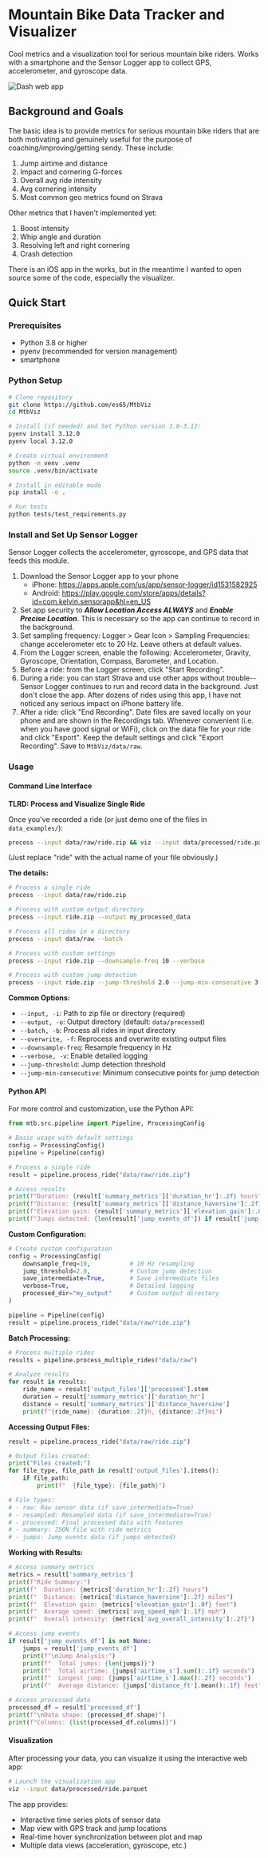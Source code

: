 # Mountain Bike Data Tracker and Visualizer

Cool metrics and a visualization tool for serious mountain bike riders. Works with a smartphone and the Sensor Logger app to collect GPS, accelerometer, and gyroscope data.

![Dash web app](docs/assets/app_viz.png)

## Background and Goals

The basic idea is to provide metrics for serious mountain bike riders that are both motivating and genuinely useful for the purpose of coaching/improving/getting sendy. These include:

1. Jump airtime and distance
1. Impact and cornering G-forces
1. Overall avg ride intensity
1. Avg cornering intensity
1. Most common geo metrics found on Strava

Other metrics that I haven't implemented yet:
1. Boost intensity
1. Whip angle and duration
1. Resolving left and right cornering
1. Crash detection

There is an iOS app in the works, but in the meantime I wanted to open source some of the code, especially the visualizer.

## Quick Start

### Prerequisites
- Python 3.8 or higher
- pyenv (recommended for version management)
- smartphone

### Python Setup

```bash
# Clone repository
git clone https://github.com/es65/MtbViz
cd MtbViz

# Install (if needed) and Set Python version 3.8-3.12:
pyenv install 3.12.0
pyenv local 3.12.0

# Create virtual environment
python -m venv .venv
source .venv/bin/activate

# Install in editable mode
pip install -e .

# Run tests
python tests/test_requirements.py
```

### Install and Set Up Sensor Logger

Sensor Logger collects the accelerometer, gyroscope, and GPS data that feeds this module.

1. Download the Sensor Logger app to your phone
   - iPhone: https://apps.apple.com/us/app/sensor-logger/id1531582925
   - Android: https://play.google.com/store/apps/details?id=com.kelvin.sensorapp&hl=en_US
2. Set app security to **_Allow Location Access ALWAYS_** and **_Enable Precise Location_**. This is necessary so the app can continue to record in the background.
3. Set sampling frequency: Logger > Gear Icon > Sampling Frequencies: change accelerometer etc to 20 Hz. Leave others at default values.
4. From the Logger screen, enable the following: Accelerometer, Gravity, Gyroscope, Orientation, Compass, Barometer, and Location.
5. Before a ride: from the Logger screen, click "Start Recording".
6. During a ride: you can start Strava and use other apps without trouble--Sensor Logger continues to run and record data in the background. Just don't close the app. After dozens of rides using this app, I have not noticed any serious impact on iPhone battery life.
7. After a ride: click "End Recording". Date files are saved locally on your phone and are shown in the Recordings tab. Whenever convenient (i.e. when you have good signal or WiFi), click on the data file for your ride and click "Export". Keep the default settings and click "Export Recording". Save to `MtbViz/data/raw`.

### Usage

#### Command Line Interface

**TLRD: Process and Visualize Single Ride**

Once you've recorded a ride (or just demo one of the files in `data_examples/`):

```bash
process --input data/raw/ride.zip && viz --input data/processed/ride.parquet
```
(Just replace "ride" with the actual name of your file obviously.)

**The details:**

```bash
# Process a single ride
process --input data/raw/ride.zip

# Process with custom output directory
process --input ride.zip --output my_processed_data

# Process all rides in a directory
process --input data/raw --batch

# Process with custom settings
process --input ride.zip --downsample-freq 10 --verbose

# Process with custom jump detection
process --input ride.zip --jump-threshold 2.0 --jump-min-consecutive 3
```

**Common Options:**
- `--input, -i`: Path to zip file or directory (required)
- `--output, -o`: Output directory (default: `data/processed`)
- `--batch, -b`: Process all rides in input directory
- `--overwrite, -f`: Reprocess and overwrite existing output files
- `--downsample-freq`: Resample frequency in Hz
- `--verbose, -v`: Enable detailed logging
- `--jump-threshold`: Jump detection threshold
- `--jump-min-consecutive`: Minimum consecutive points for jump detection

#### Python API

For more control and customization, use the Python API:

```python
from mtb.src.pipeline import Pipeline, ProcessingConfig

# Basic usage with default settings
config = ProcessingConfig()
pipeline = Pipeline(config)

# Process a single ride
result = pipeline.process_ride("data/raw/ride.zip")

# Access results
print(f"Duration: {result['summary_metrics']['duration_hr']:.2f} hours")
print(f"Distance: {result['summary_metrics']['distance_haversine']:.2f} miles")
print(f"Elevation gain: {result['summary_metrics']['elevation_gain']:.0f} feet")
print(f"Jumps detected: {len(result['jump_events_df']) if result['jump_events_df'] is not None else 0}")
```

**Custom Configuration:**

```python
# Create custom configuration
config = ProcessingConfig(
    downsample_freq=10,           # 10 Hz resampling
    jump_threshold=2.0,           # Custom jump detection
    save_intermediate=True,       # Save intermediate files
    verbose=True,                 # Detailed logging
    processed_dir="my_output"     # Custom output directory
)

pipeline = Pipeline(config)
result = pipeline.process_ride("data/raw/ride.zip")
```

**Batch Processing:**

```python
# Process multiple rides
results = pipeline.process_multiple_rides("data/raw")

# Analyze results
for result in results:
    ride_name = result['output_files']['processed'].stem
    duration = result['summary_metrics']['duration_hr']
    distance = result['summary_metrics']['distance_haversine']
    print(f"{ride_name}: {duration:.2f}h, {distance:.2f}mi")
```

**Accessing Output Files:**

```python
result = pipeline.process_ride("data/raw/ride.zip")

# Output files created:
print("Files created:")
for file_type, file_path in result['output_files'].items():
    if file_path:
        print(f"  {file_type}: {file_path}")

# File types:
# - raw: Raw sensor data (if save_intermediate=True)
# - resampled: Resampled data (if save_intermediate=True)  
# - processed: Final processed data with features
# - summary: JSON file with ride metrics
# - jumps: Jump events data (if jumps detected)
```

**Working with Results:**

```python
# Access summary metrics
metrics = result['summary_metrics']
print(f"Ride Summary:")
print(f"  Duration: {metrics['duration_hr']:.2f} hours")
print(f"  Distance: {metrics['distance_haversine']:.2f} miles")
print(f"  Elevation gain: {metrics['elevation_gain']:.0f} feet")
print(f"  Average speed: {metrics['avg_speed_mph']:.1f} mph")
print(f"  Overall intensity: {metrics['avg_overall_intensity']:.2f}")

# Access jump events
if result['jump_events_df'] is not None:
    jumps = result['jump_events_df']
    print(f"\nJump Analysis:")
    print(f"  Total jumps: {len(jumps)}")
    print(f"  Total airtime: {jumps['airtime_s'].sum():.1f} seconds")
    print(f"  Longest jump: {jumps['airtime_s'].max():.2f} seconds")
    print(f"  Average distance: {jumps['distance_ft'].mean():.1f} feet")

# Access processed data
processed_df = result['processed_df']
print(f"\nData shape: {processed_df.shape}")
print(f"Columns: {list(processed_df.columns)}")
```

#### Visualization

After processing your data, you can visualize it using the interactive web app:

```bash
# Launch the visualization app
viz --input data/processed/ride.parquet
```

The app provides:
- Interactive time series plots of sensor data
- Map view with GPS track and jump locations
- Real-time hover synchronization between plot and map
- Multiple data views (acceleration, gyroscope, etc.)
